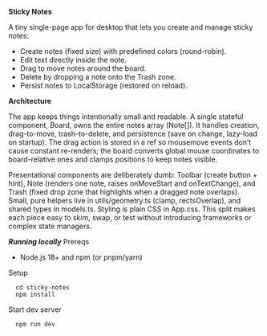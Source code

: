 **Sticky Notes**

A tiny single-page app for desktop that lets you create and manage sticky notes:
  - Create notes (fixed size) with predefined colors (round-robin).
  - Edit text directly inside the note.
  - Drag to move notes around the board.
  - Delete by dropping a note onto the Trash zone.
  - Persist notes to LocalStorage (restored on reload).

**Architecture**

The app keeps things intentionally small and readable. A single stateful component, Board, owns the entire notes array (Note[]). It handles creation, drag-to-move, trash-to-delete, and persistence (save on change, lazy-load on startup). The drag action is stored in a ref so mousemove events don’t cause constant re-renders; the board converts global mouse coordinates to board-relative ones and clamps positions to keep notes visible.

Presentational components are deliberately dumb: Toolbar (create button + hint), Note (renders one note, raises onMoveStart and onTextChange), and Trash (fixed drop zone that highlights when a dragged note overlaps). Small, pure helpers live in utils/geometry.ts (clamp, rectsOverlap), and shared types in models.ts. Styling is plain CSS in App.css. This split makes each piece easy to skim, swap, or test without introducing frameworks or complex state managers.

***Running locally***
Prereqs
- Node.js 18+ and npm (or pnpm/yarn)

Setup
```
  cd sticky-notes
  npm install
```

Start dev server
```
  npm run dev
```